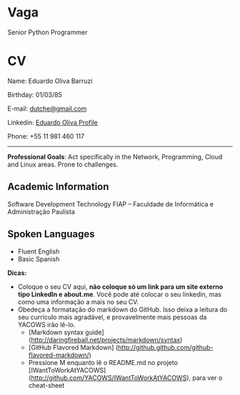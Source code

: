# Vaga

Senior Python Programmer

# CV

Name:      Eduardo Oliva Barruzi

Birthday:  01/03/85

E-mail:    [dutche@gmail.com](mailto:dutche@gmail.com)

Linkedin:  [Eduardo Oliva Profile](http://www.linkedin.com/in/eduardooliva)

Phone:     +55 11 981 460 117

***

**Professional Goals**: Act specifically in the Network, Programming, Cloud and Linux areas. Prone to challenges.

## Academic Information

Software Development Technology 
FIAP – Faculdade de Informática e Administração Paulista 

## Spoken Languages

* Fluent English
* Basic Spanish

__Dicas:__

* Coloque o seu CV aqui, __não coloque só um link para um site externo tipo LinkedIn e about.me__. Você pode até colocar o seu linkedin, mas como uma informação a mais no seu CV.
* Obedeça a formatação do markdown do GitHub. Isso deixa a leitura do seu currículo mais agradável, e provavelmente mais pessoas da YACOWS irão lê-lo.
	* [Markdown syntax guide] (http://daringfireball.net/projects/markdown/syntax)
	* [GitHub Flavored Markdown] (http://github.github.com/github-flavored-markdown/)
	* Pressione M enquanto lê o README.md no projeto [IWantToWorkAtYACOWS] (http://github.com/YACOWS/IWantToWorkAtYACOWS), para ver o cheat-sheet
